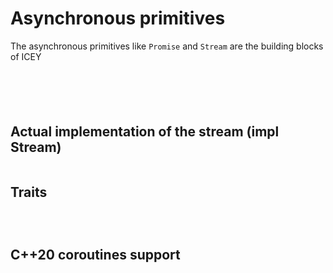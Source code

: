 # Asynchronous primitives

The asynchronous primitives like `Promise` and `Stream` are the building blocks of ICEY


```{doxygenstruct} icey::Result
```
```{doxygenstruct} icey::Nothing
```

```{doxygenclass} icey::Stream
```

```{doxygenclass} icey::PromiseBase
```

```{doxygenclass} icey::Promise
```

## Actual implementation of the stream (impl Stream)

```{doxygenclass} icey::impl::Stream
```

## Traits 

```{doxygentypedef} icey::ErrorOf
```
```{doxygentypedef} icey::ValueOf
```
```{doxygentypedef} icey::MessageOf
```

## C++20 coroutines support 

```{doxygenstruct} icey::Awaiter
```

```{doxygentypedef} icey::Clock
```
```{doxygentypedef} icey::Time
```
```{doxygentypedef} icey::Duration
```
